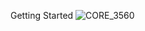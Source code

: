 Getting Started
![CORE_3560](https://github.com/user-attachments/assets/e0ad6b8c-87af-4552-8034-41ffc1eba99b)
